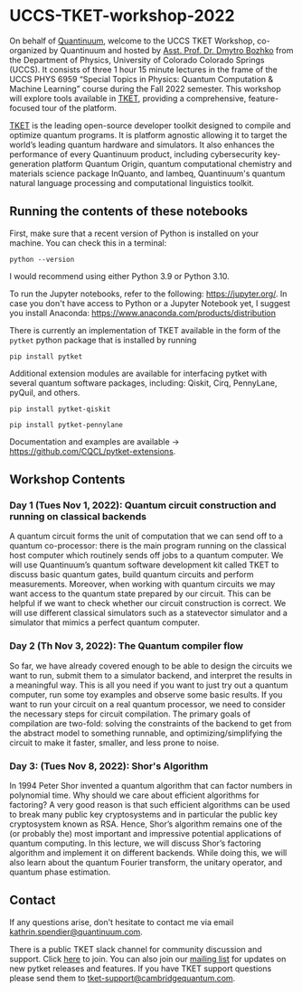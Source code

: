 # UCCS-TKET-workshop-2022

On behalf of [Quantinuum](https://www.quantinuum.com/), welcome to the UCCS TKET Workshop, co-organized by Quantinuum and hosted by [Asst. Prof. Dr. Dmytro Bozhko](https://physics.uccs.edu/dmytro-bozhko) from the Department of Physics, University of Colorado Colorado Springs (UCCS). It consists of three 1 hour 15 minute lectures in the frame of the UCCS PHYS 6959 “Special Topics in Physics: Quantum Computation & Machine Learning” course during the Fall 2022 semester. This workshop will explore tools available in [TKET](https://www.quantinuum.com/developers/tket), providing a comprehensive, feature-focused tour of the platform.

[TKET](https://www.quantinuum.com/developers/tket) is the leading open-source developer toolkit designed to compile and optimize quantum programs. It is platform agnostic allowing it to target the world’s leading quantum hardware and simulators. It also enhances the performance of every Quantinuum product, including cybersecurity key-generation platform Quantum Origin, quantum computational chemistry and materials science package InQuanto, and lambeq, Quantinuum's quantum natural language processing and computational linguistics toolkit. 


## Running the contents of these notebooks
First, make sure that a recent version of Python is installed on your machine. You can check this in a terminal:

`python --version`

I would recommend using either Python 3.9 or Python 3.10.

To run the Jupyter notebooks, refer to the following: https://jupyter.org/. In case you don't have access to Python or a Jupyter Notebook yet, I suggest you install Anaconda: https://www.anaconda.com/products/distribution

There is currently an implementation of TKET available in the form of the `pytket` python package that is installed by running 

`pip install pytket`

Additional extension modules are available for interfacing pytket with several quantum software packages, including: Qiskit, Cirq, PennyLane, pyQuil, and others.

`pip install pytket-qiskit` 

`pip install pytket-pennylane`

Documentation and examples are available → https://github.com/CQCL/pytket-extensions.

## Workshop Contents

### Day 1 (Tues Nov 1, 2022): Quantum circuit construction and running on classical backends 

A quantum circuit forms the unit of computation that we can send off to a quantum co-processor: there is the main program running on the classical host computer which routinely sends off jobs to a quantum computer. We will use Quantinuum’s quantum software development kit called TKET to discuss basic quantum gates, build quantum circuits and perform measurements. Moreover, when working with quantum circuits we may want access to the quantum state prepared by our circuit. This can be helpful if we want to check whether our circuit construction is correct. We will use different classical simulators such as a statevector simulator and a simulator that mimics a perfect quantum computer. 

 

 ### Day 2 (Th Nov 3, 2022): The Quantum compiler flow  

So far, we have already covered enough to be able to design the circuits we want to run, submit them to a simulator backend, and interpret the results in a meaningful way. This is all you need if you want to just try out a quantum computer, run some toy examples and observe some basic results. If you want to run your circuit on a real quantum processor, we need to consider the necessary steps for circuit compilation. The primary goals of compilation are two-fold: solving the constraints of the backend to get from the abstract model to something runnable, and optimizing/simplifying the circuit to make it faster, smaller, and less prone to noise. 

 

 ### Day 3: (Tues Nov 8, 2022): Shor's Algorithm 

In 1994 Peter Shor invented a quantum algorithm that can factor numbers in polynomial time. Why should we care about efficient algorithms for factoring? A very good reason is that such efficient algorithms can be used to break many public key cryptosystems and in particular the public key cryptosystem known as RSA. Hence, Shor’s algorithm remains one of the (or probably the) most important and impressive potential applications of quantum computing. In this lecture, we will discuss Shor’s factoring algorithm and implement it on different backends. While doing this, we will also learn about the quantum Fourier transform, the unitary operator, and quantum phase estimation.

## Contact

If any questions arise, don't hesitate to contact me via email
[kathrin.spendier@quantinuum.com](mailto:kathrin.spendier@quantinuum.com). 

There is a public TKET slack channel for community discussion and support. Click [here](https://tketusers.slack.com/join/shared_invite/zt-18qmsamj9-UqQFVdkRzxnXCcKtcarLRA#/shared-invite/email) to join. You can also join our [mailing list](https://list.cambridgequantum.com/cgi-bin/mailman/listinfo/tket-users) for updates on new pytket releases and features. If you have TKET support questions please send them to [tket-support@cambridgequantum.com](mailto:tket-support@cambridgequantum.com).
